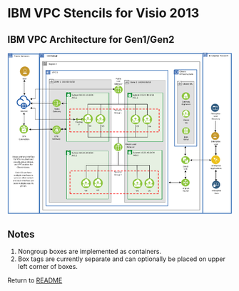 # IBM VPC Stencils for Visio 2013

## IBM VPC Architecture for Gen1/Gen2
![VPCArchitecture](/images/ibm_vpc_architecture_visio.png)

## Notes

1. Nongroup boxes are implemented as containers.
2. Box tags are currently separate and can optionally be placed on upper left corner of boxes.

Return to [README](/README.md)
